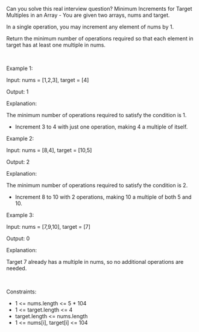 Can you solve this real interview question? Minimum Increments for Target Multiples in an Array - You are given two arrays, nums and target.

In a single operation, you may increment any element of nums by 1.

Return the minimum number of operations required so that each element in target has at least one multiple in nums.

 

Example 1:

Input: nums = [1,2,3], target = [4]

Output: 1

Explanation:

The minimum number of operations required to satisfy the condition is 1.

 * Increment 3 to 4 with just one operation, making 4 a multiple of itself.

Example 2:

Input: nums = [8,4], target = [10,5]

Output: 2

Explanation:

The minimum number of operations required to satisfy the condition is 2.

 * Increment 8 to 10 with 2 operations, making 10 a multiple of both 5 and 10.

Example 3:

Input: nums = [7,9,10], target = [7]

Output: 0

Explanation:

Target 7 already has a multiple in nums, so no additional operations are needed.

 

Constraints:

 * 1 <= nums.length <= 5 * 104
 * 1 <= target.length <= 4
 * target.length <= nums.length
 * 1 <= nums[i], target[i] <= 104